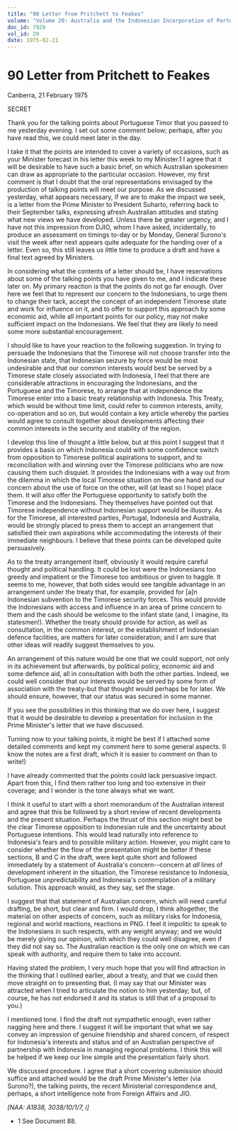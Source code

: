 ```yaml
---
title: "90 Letter from Pritchett to Feakes"
volume: "Volume 20: Australia and the Indonesian Incorporation of Portuguese Timor, 1974-1976"
doc_id: 7929
vol_id: 20
date: 1975-02-21
---
```


# 90 Letter from Pritchett to Feakes

Canberra, 21 February 1975

SECRET

Thank you for the talking points about Portuguese Timor that you passed to me yesterday evening. I set out some comment below; perhaps, after you have read this, we could meet later in the day.

I take it that the points are intended to cover a variety of occasions, such as your Minister forecast in his letter this week to my Minister.1 I agree that it will be desirable to have such a basic brief, on which Australian spokesmen can draw as appropriate to the particular occasion. However, my first comment is that I doubt that the oral representations envisaged by the production of talking points will meet our purpose. As we discussed yesterday, what appears necessary, if we are to make the impact we seek, is a letter from the Prime Minister to President Suharto, referring back to their September talks, expressing afresh Australian attitudes and stating what new views we have developed. Unless there be greater urgency, and I have not this impression from DJIO, whom I have asked, incidentally, to produce an assessment on timings to-day or by Monday, General Surono's visit the week after next appears quite adequate for the handing over of a letter. Even so, this still leaves us little time to produce a draft and have a final text agreed by Ministers.

In considering what the contents of a letter should be, I have reservations about some of the talking points you have given to me, and I indicate these later on. My primary reaction is that the points do not go far enough. Over here we feel that to represent our concern to the Indonesians, to urge them to change their tack, accept the concept of an independent Timorese state and work for influence on it, and to offer to support this approach by some economic aid, while all important points for our policy, may not make sufficient impact on the Indonesians. We feel that they are likely to need some more substantial encouragement.

I should like to have your reaction to the following suggestion. In trying to persuade the Indonesians that the Timorese will not choose transfer into the Indonesian state, that Indonesian seizure by force would be most undesirable and that our common interests would best be served by a Timorese state closely associated with Indonesia, I feel that there are considerable attractions in encouraging the Indonesians, and the Portuguese and the Timorese, to arrange that at independence the Timorese enter into a basic treaty relationship with Indonesia. This Treaty, which would be without time limit, could refer to common interests, amity, co-operation and so on, but would contain a key article whereby the parties would agree to consult together about developments affecting their common interests in the security and stability of the region.

I develop this line of thought a little below, but at this point I suggest that it provides a basis on which Indonesia could with some confidence switch from opposition to Timorese political aspirations to support, and to reconciliation with and winning over the Timorese politicians who are now causing them such disquiet. It provides the Indonesians with a way out from the dilemma in which the local Timorese situation on the one hand and our concern about the use of force on the other, will (at least so I hope) place them. It will also offer the Portuguese opportunity to satisfy both the Timorese and the Indonesians. They themselves have pointed out that Timorese independence without Indonesian support would be illusory. As for the Timorese, all interested parties, Portugal, Indonesia and Australia, would be strongly placed to press them to accept an arrangement that satisfied their own aspirations while accommodating the interests of their immediate neighbours. I believe that these points can be developed quite persuasively.

As to the treaty arrangement itself, obviously it would require careful thought and political handling. It could be lost were the Indonesians too greedy and impatient or the Timorese too ambitious or given to haggle. It seems to me, however, that both sides would see tangible advantage in an arrangement under the treaty that, for example, provided for [a]n Indonesian subvention to the Timorese security forces. This would provide the Indonesians with access and influence in an area of prime concern to them and the cash should be welcome to the infant state (and, I imagine, its statesmen!). Whether the treaty should provide for action, as well as consultation, in the common interest, or the establishment of Indonesian defence facilities, are matters for later consideration; and I am sure that other ideas will readily suggest themselves to you. 

An arrangement of this nature would be one that we could support, not only in its achievement but afterwards, by political policy, economic aid and some defence aid, all in consultation with both the other parties. Indeed, we could well consider that our interests would be served by some form of association with the treaty-but that thought would perhaps be for later. We should ensure, however, that our status was secured in some manner. 

If you see the possibilities in this thinking that we do over here, I suggest that it would be desirable to develop a presentation for inclusion in the Prime Minister's letter that we have discussed.

Turning now to your talking points, it might be best if I attached some detailed comments and kept my comment here to some general aspects. (I know the notes are a first draft, which it is easier to comment on than to write!)

I have already commented that the points could lack persuasive impact. Apart from this, I find them rather too long and too extensive in their coverage; and I wonder is the tone always what we want.

I think it useful to start with a short memorandum of the Australian interest and agree that this be followed by a short review of recent developments and the present situation. Perhaps the thrust of this section might best be the clear Timorese opposition to Indonesian rule and the uncertainty about Portuguese intentions. This would lead naturally into reference to Indonesia's fears and to possible military action. However, you might care to consider whether the flow of the presentation might be better if these sections, B and C in the draft, were kept quite short and followed immediately by a statement of Australia's concern--concern at _all_ lines of development inherent in the situation, the Timorese resistance to Indonesia, Portuguese unpredictability and Indonesia's contemplation of a military solution. This approach would, as they say, set the stage.

I suggest that that statement of Australian concern, which will need careful drafting, be short, but clear and firm. I would drop, I think altogether, the material on other aspects of concern, such as military risks for Indonesia, regional and world reactions, reactions in PNG. I feel it impolitic to speak to the Indonesians in such respects, with any weight anyway; and we would be merely giving our opinion, with which they could well disagree, even if they did not say so. The Australian reaction is the only one on which we can speak with authority, and require them to take into account.

Having stated the problem, I very much hope that you will find attraction in the thinking that I outlined earlier, about a treaty, and that we could then move straight on to presenting that. (I may say that our Minister was attracted when I tried to articulate the notion to him yesterday; but, of course, he has not endorsed it and its status is still that of a proposal to you.)

I mentioned tone. I find the draft not sympathetic enough, even rather nagging here and there. I suggest it will be important that what we say convey an impression of genuine friendship and shared concern, of respect for Indonesia's interests and status and of an Australian perspective of partnership with Indonesia in managing regional problems. I think this will be helped if we keep our line simple and the presentation fairly short.

We discussed procedure. I agree that a short covering submission should suffice and attached would be the draft Prime Minister's letter (via Surono?), the talking points, the recent Ministerial correspondence and, perhaps, a short intelligence note from Foreign Affairs and JIO.

_[NAA: A1838, 3038/10/1/7, i]_

  * 1 See Document 88.


